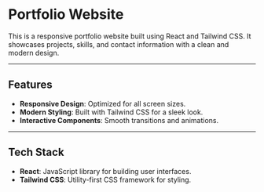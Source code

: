 # Portfolio Website

This is a responsive portfolio website built using React and Tailwind CSS. It showcases projects, skills, and contact information with a clean and modern design.

---

## Features

- **Responsive Design**: Optimized for all screen sizes.
- **Modern Styling**: Built with Tailwind CSS for a sleek look.
- **Interactive Components**: Smooth transitions and animations.

---

## Tech Stack

- **React**: JavaScript library for building user interfaces.
- **Tailwind CSS**: Utility-first CSS framework for styling.
